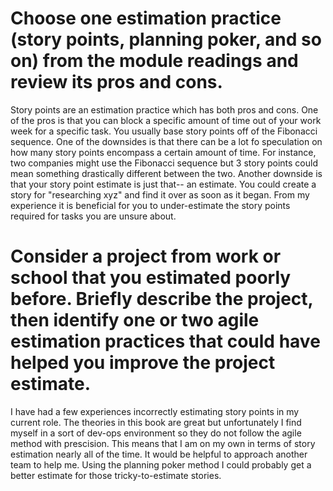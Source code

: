 # Choose one estimation practice (story points, planning poker, and so on) from the module readings and review its pros and cons.

Story points are an estimation practice which has both pros and cons.  One of the pros is that you can block a specific amount of time out of your work week for a specific task.  You usually base story points off of the Fibonacci sequence.  One of the downsides is that there can be a lot fo speculation on how many story points encompass a certain amount of time.  For instance, two companies might use the Fibonacci sequence but 3 story points could mean something drastically different between the two.  Another downside is that your story point estimate is just that-- an estimate. You could create a story for "researching xyz" and find it over as soon as it began.  From my experience it is beneficial for you to under-estimate the story points required for tasks you are unsure about.

# Consider a project from work or school that you estimated poorly before. Briefly describe the project, then identify one or two agile estimation practices that could have helped you improve the project estimate.


I have had a few experiences incorrectly estimating story points in my current role.  The theories in this book are great but unfortunately I find myself in a sort of dev-ops environment so they do not follow the agile method with prescision.  This means that I am on my own in terms of story estimation nearly all of the time.  It would be helpful to approach another team to help me.  Using the planning poker method I could probably get a better estimate for those tricky-to-estimate stories.
